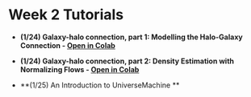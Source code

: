 # Week 2 Tutorials

- **(1/24) Galaxy-halo connection, part 1: Modelling the Halo-Galaxy Connection - [Open in Colab](https://colab.research.google.com/github/DataDrivenGalaxyEvolution/galevo23-tutorials/blob/main/week-2/tutorial_on_halo-galaxy_connection/halo-galaxy_connection.ipynb)**

- **(1/24) Galaxy-halo connection, part 2: Density Estimation with Normalizing Flows - [Open in Colab](
https://colab.research.google.com/github/DataDrivenGalaxyEvolution/galevo23-tutorials/blob/main/week-2/tutorial_on_halo-galaxy_connection/Part2%20-%20Normalizing_flows.ipynb)**

- **(1/25) An Introduction to UniverseMachine **
